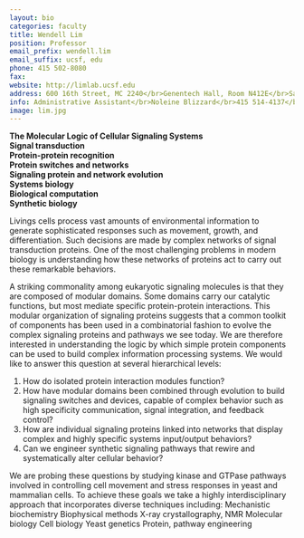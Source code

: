 ```yaml
---
layout: bio
categories: faculty
title: Wendell Lim
position: Professor
email_prefix: wendell.lim
email_suffix: ucsf, edu
phone: 415 502-8080
fax:
website: http://limlab.ucsf.edu
address: 600 16th Street, MC 2240</br>Genentech Hall, Room N412E</br>San Francisco, CA 94158-2240</br>
info: Administrative Assistant</br>Noleine Blizzard</br>415 514-4137</br><span class="e">noleine.blizzard / ucsf, edu</span>
image: lim.jpg
---
```


**The Molecular Logic of Cellular Signaling Systems**  
**Signal transduction**  
**Protein-protein recognition**  
**Protein switches and networks**  
**Signaling protein and network evolution**  
**Systems biology**  
**Biological computation**  
**Synthetic biology**  

Livings cells process vast amounts of environmental information to generate sophisticated responses such as movement, growth, and differentiation. Such decisions are made by complex networks of signal transduction proteins. One of the most challenging problems in modern biology is understanding how these networks of proteins act to carry out these remarkable behaviors.

A striking commonality among eukaryotic signaling molecules is that they are composed of modular domains. Some domains carry our catalytic functions, but most mediate specific protein-protein interactions. This modular organization of signaling proteins suggests that a common toolkit of components has been used in a combinatorial fashion to evolve the complex signaling proteins and pathways we see today. We are therefore interested in understanding the logic by which simple protein components can be used to build complex information processing systems. We would like to answer this question at several hierarchical levels:

1. How do isolated protein interaction modules function?
2. How have modular domains been combined through evolution to build signaling switches and devices, capable of complex behavior such as high specificity communication, signal integration, and feedback control?
3. How are individual signaling proteins linked into networks that display complex and highly specific systems input/output behaviors?
4. Can we engineer synthetic signaling pathways that rewire and systematically alter cellular behavior?

We are probing these questions by studying kinase and GTPase pathways involved in controlling cell movement and stress responses in yeast and mammalian cells. To achieve these goals we take a highly interdisciplinary approach that incorporates diverse techniques including: Mechanistic biochemistry Biophysical methods X-ray crystallography, NMR Molecular biology Cell biology Yeast genetics Protein, pathway engineering
